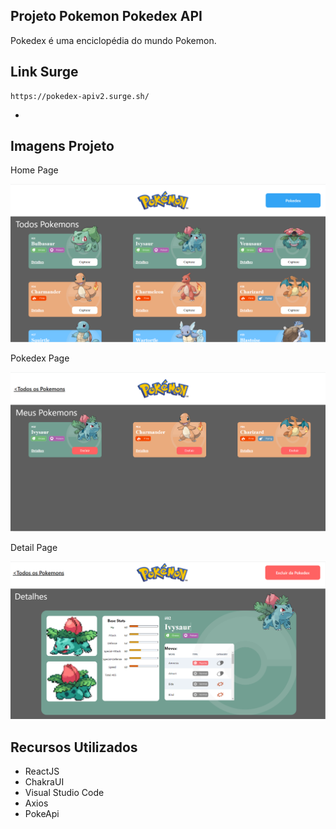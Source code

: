 ## Projeto Pokemon Pokedex API

Pokedex é uma enciclopédia do mundo Pokemon.

## Link Surge
    https://pokedex-apiv2.surge.sh/
- 

## Imagens Projeto
<p> Home Page </p>
<img src="../../assets/Img/ProjectImages/Home.png"/>
<p> Pokedex Page </p>
<img src="../../assets/Img/ProjectImages/PokedexPage.png"/>
<p> Detail Page </p>
<img src="../../assets/Img/ProjectImages/DetailPage.png"/>

## Recursos Utilizados

<ul>
<li> ReactJS </li>
<li> ChakraUI </li>
<li> Visual Studio Code </li>
<li> Axios </li>
<li> PokeApi </li>
</ul>
